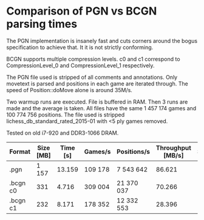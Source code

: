 # Comparison of PGN vs BCGN parsing times

The PGN implementation is insanely fast and cuts corners around the bogus specification to achieve that. It it is not strictly conforming.

BCGN supports multiple compression levels.
c0 and c1 correspond to CompressionLevel_0 and CompressionLevel_1 respectively.

The PGN file used is stripped of all comments and annotations.
Only movetext is parsed and positions in each game are iterated through.
The speed of Position::doMove alone is around 35M/s.

Two warmup runs are executed. File is buffered in RAM.
Then 3 runs are made and the average is taken.
All files have the same 1 457 174 games and 100 774 756 positions.
The file used is stripped lichess_db_standard_rated_2015-01 with <5 ply games removed.

Tested on old i7-920 and DDR3-1066 DRAM.

|Format|Size [MB]|Time [s]|Games/s|Positions/s|Throughput [MB/s]|Speedup|
|-|-|-|-|-|-|-|
|.pgn|1 157|13.159|109 178|7 543 642|86.621|1|
|.bcgn c0|331|4.716|309 004|21 370 037|70.266|2.83|
|.bcgn c1|232|8.171|178 352|12 332 553|28.396|1.63|